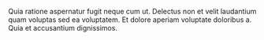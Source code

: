 Quia ratione aspernatur fugit neque cum ut. Delectus non et velit laudantium quam voluptas sed ea voluptatem. Et dolore aperiam voluptate doloribus a. Quia et accusantium dignissimos.